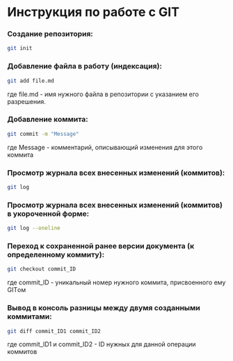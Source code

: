 # Инструкция по работе с GIT

### Создание репозитория:
```sh
git init
```

### Добавление файла в работу (индексация):
```sh
git add file.md
```
где file.md - имя нужного файла в репозитории с указанием его разрешения.

### Добавление коммита:
```sh
git commit -m "Message"
```
где Message - комментарий, описывающий изменения для этого коммита

### Просмотр журнала всех внесенных изменений (коммитов):
```sh
git log
```

### Просмотр журнала всех внесенных изменений (коммитов) в укороченной форме:
```sh
git log --oneline
```

### Переход к сохраненной ранее версии документа (к определенному коммиту):
```sh
git checkout commit_ID
```
где commit_ID - уникальный номер нужного коммита, присвоенного ему GITом

### Вывод в консоль разницы между двумя созданными коммитами:
```sh
git diff commit_ID1 commit_ID2
```
где commit_ID1 и commit_ID2 - ID нужных для данной операции коммитов